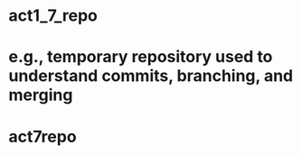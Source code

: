 # act1_7_repo
 
 # e.g., temporary repository used to understand commits, branching, and merging
 # act7repo
